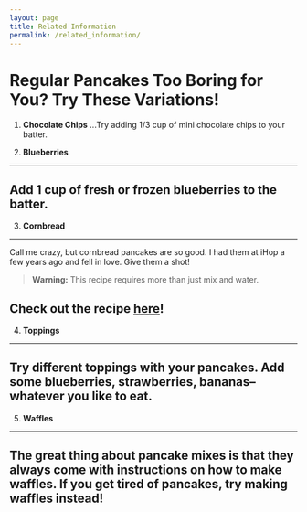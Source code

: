 ```yaml
---
layout: page
title: Related Information
permalink: /related_information/
---
```


# Regular Pancakes Too Boring for You? Try These Variations!

1. **Chocolate Chips**
...Try adding 1/3 cup of mini chocolate chips to your batter.

2. **Blueberries**
  ---
  Add 1 cup of fresh or frozen blueberries to the batter.
  ---

3. **Cornbread**
  ---
  Call me crazy, but cornbread pancakes are so good. I had them at iHop a few years ago and fell in love. Give them a shot!
  > **Warning:** This recipe requires more than just mix and water.
  
  Check out the recipe [here](http://allrecipes.com/recipe/191710/cornbread-pancakes/)!
  ---

4. **Toppings**
  ---
  Try different toppings with your pancakes. Add some blueberries, strawberries, bananas–whatever you like to eat. 
  ---

5. **Waffles**
  ---
  The great thing about pancake mixes is that they always come with instructions on how to make waffles. If you get tired of pancakes, try making waffles instead!
  ---

